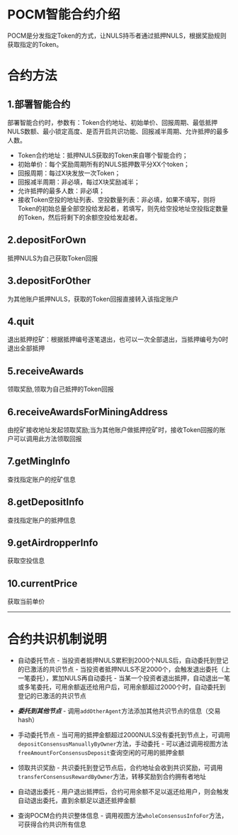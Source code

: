 # POCM智能合约介绍
POCM是分发指定Token的方式，让NULS持币者通过抵押NULS，根据奖励规则获取指定的Token。
# 合约方法
## 1.部署智能合约
部署智能合约时，参数有：Token合约地址、初始单价、回报周期、最低抵押NULS数额、最小锁定高度、是否开启共识功能、回报减半周期、允许抵押的最多人数。

* Token合约地址：抵押NULS获取的Token来自哪个智能合约；
* 初始单价：每个奖励周期所有的NULS抵押数平分XX个token；
* 回报周期：每过X块发放一次Token；
* 回报减半周期：非必填，每过X块奖励减半；
* 允许抵押的最多人数：非必填；
* 接收Token空投的地址列表、空投数量列表：非必填，如果不填写，则将Token的初始总量全部空投给发起者，若填写，则先给空投地址空投指定数量的Token，然后将剩下的余额空投给发起者。

## 2.depositForOwn
抵押NULS为自己获取Token回报

## 3.depositForOther
为其他账户抵押NULS，获取的Token回报直接转入该指定账户

## 4.quit
退出抵押挖矿：根据抵押编号逐笔退出，也可以一次全部退出，当抵押编号为0时退出全部抵押

## 5.receiveAwards
领取奖励,领取为自己抵押的Token回报

## 6.receiveAwardsForMiningAddress
由挖矿接收地址发起领取奖励;当为其他账户做抵押挖矿时，接收Token回报的账户可以调用此方法领取回报

## 7.getMingInfo
查找指定账户的挖矿信息

## 8.getDepositInfo
查找指定账户的抵押信息

## 9.getAirdropperInfo
获取空投信息

## 10.currentPrice
获取当前单价

---

# 合约共识机制说明

 - 自动委托节点
       - 当投资者抵押NULS累积到2000个NULS后，自动委托到登记的已激活的共识节点
       - 当投资者抵押NULS不足2000个，会触发退出委托（上一笔委托），累加NULS再自动委托
       - 当某一个投资者退出抵押，自动退出一笔或多笔委托，可用余额返还给用户后，可用余额超过2000个时，自动委托到登记的已激活的共识节点
 - _**委托到其他节点**_
       - 调用`addOtherAgent`方法添加其他共识节点的信息（交易hash）
 - 手动委托节点
       - 当可用的抵押金额超过2000NULS没有委托到节点上，可调用`depositConsensusManuallyByOwner`方法，手动委托
          - 可以通过调用视图方法`freeAmountForConsensusDeposit`查询空闲的可用的抵押金额

 - 领取共识奖励
       - 共识委托到登记节点后，合约地址会收到共识奖励，可调用`transferConsensusRewardByOwner`方法，转移奖励到合约拥有者地址
 - 自动退出委托
       - 用户退出抵押后，合约可用余额不足以返还给用户，则会触发自动退出委托，直到余额足以退还抵押金额
 - 查询POCM合约共识整体信息
       - 调用视图方法`wholeConsensusInfoFor`方法，可获得合约共识所有信息